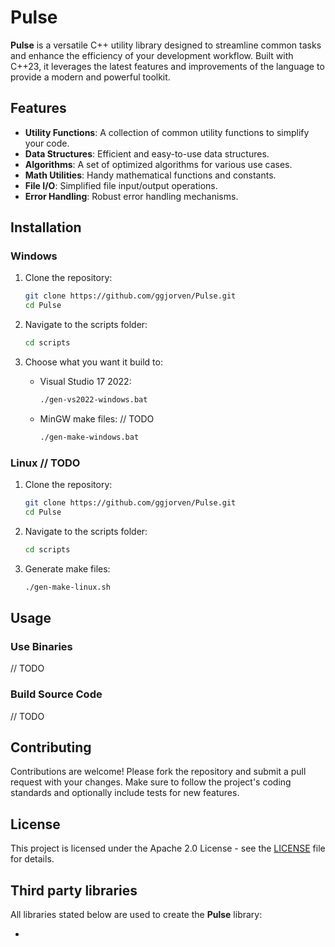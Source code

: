 # Pulse

**Pulse** is a versatile C++ utility library designed to streamline common tasks and enhance the efficiency of your development workflow. Built with C++23, it leverages the latest features and improvements of the language to provide a modern and powerful toolkit.

## Features

- **Utility Functions**: A collection of common utility functions to simplify your code.
- **Data Structures**: Efficient and easy-to-use data structures.
- **Algorithms**: A set of optimized algorithms for various use cases.
- **Math Utilities**: Handy mathematical functions and constants.
- **File I/O**: Simplified file input/output operations.
- **Error Handling**: Robust error handling mechanisms.

## Installation

### Windows

1. Clone the repository:
    ```sh
    git clone https://github.com/ggjorven/Pulse.git
    cd Pulse
    ```

2. Navigate to the scripts folder:
    ```sh
    cd scripts
    ```

3. Choose what you want it build to:
    - Visual Studio 17 2022:
        ```sh
        ./gen-vs2022-windows.bat
        ```
    - MinGW make files: // TODO
        ```sh
        ./gen-make-windows.bat
        ```

### Linux // TODO

1. Clone the repository:
    ```sh
    git clone https://github.com/ggjorven/Pulse.git
    cd Pulse
    ```

2. Navigate to the scripts folder:
    ```sh
    cd scripts
    ```

3. Generate make files:
    ```sh
    ./gen-make-linux.sh
    ```

## Usage

### Use Binaries
// TODO

### Build Source Code
// TODO

## Contributing
Contributions are welcome! Please fork the repository and submit a pull request with your changes. Make sure to follow the project's coding standards and optionally include tests for new features.

## License
This project is licensed under the Apache 2.0 License - see the [LICENSE](LICENSE.txt) file for details.

## Third party libraries
All libraries stated below are used to create the **Pulse** library:

- 